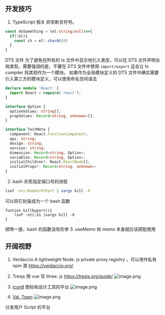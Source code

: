 ## 开发技巧

1. TypeScript 相关
非空断言符号。
```ts
const doSoemthing = (el:string|null)=>{
  if(!el){
    const ch = el!.charAt(0)
  }
}
```
DTS 文件
为了避免在所有的 ts 文件中显示地引入类型，可以在 DTS 文件声明全局类型。需要强调的是，不要在 DTS 文件中使用 `import/export` 这会让 ts compiler 将其视作为一个模块。
如果作为全局模块定义的 DTS 文件中确实需要引入第三方的模块定义，可以使用命名空间语法
```ts
declare module 'React' {
  import React = require('react');
}

interface Option {
  optionValues: string[];
  propValues: Record<string, unknown>[];
}

interface TestMeta {
  component: React.FunctionComponent;
  api: string;
  design: string;
  version: string;
  dimension: Record<string, Option>;
  variables: Record<string, Option>;
  initialChildren?: React.ReactNode[];
  initialProps?: Record<string, unknown>;
}

```
2. bash 
杀死指定端口号的进程
```bash
lsof -nti:NumberOfPort | xargs kill -9
```
可以将它封装成为一个 bash 函数
```
funtion killbyport(){
	lsof -nti:$1 |xargs kill -9
}
```
顺带一提，bash 的函数没有形参
3. useMemo 和 memo 本身就应该搭配使用


## 开阔视野

1. Verdaccio
A lightweight Node. js private proxy registry ，可以用作私有 npm 源
https://verdaccio.org/
2. Tresjs 用 vue 写 three. js
https://tresjs.org/guide/
![image.png](https://p5.music.126.net/obj/wo3DlcOGw6DClTvDisK1/24785777102/f857/916f/8176/09cd72171b5d406b91279588258f4593.png)

3. [icon8](https://icons8.com/) 
图标和设计工具的平台
![image.png](https://p5.music.126.net/obj/wo3DlcOGw6DClTvDisK1/24785845428/a665/ad32/6a91/a80f72b4732f459e570bc7d93e90440f.png)

4. [Val. Town](https://www.val.town/) 
![image.png](https://p5.music.126.net/obj/wo3DlcOGw6DClTvDisK1/24785883271/e305/d24d/ea40/584aa6001bdb8291d5f209035a0b359e.png)

分发用户 Script 的平台


